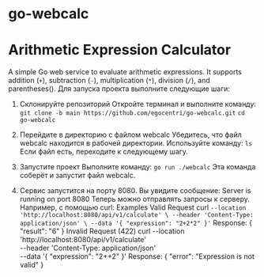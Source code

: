 # go-webcalc
# Arithmetic Expression Calculator
A simple Go web service to evaluate arithmetic expressions. It supports addition (`+`), subtraction (`-`), multiplication (`*`), division (`/`), and parentheses().
Для запуска проекта выполните следующие шаги:
1. Склонируйте репозиторий
Откройте терминал и выполните команду:
```git clone -b main https://github.com/egocentri/go-webcalc.git```
```cd go-webcalc```

2. Перейдите в директорию с файлом webcalc
Убедитесь, что файл webcalc находится в рабочей директории. Используйте команду:
```ls```
Если файл есть, переходите к следующему шагу.

3. Запустите проект
Выполните команду:
```go run ./webcalc```
Эта команда соберёт и запустит файл webcalc.

4. Сервис запустится на порту 8080. Вы увидите сообщение:
Server is running on port 8080
Теперь можно отправлять запросы к серверу. Например, с помощью curl:
Examples
Valid Request
curl ```--location 'http://localhost:8080/api/v1/calculate' \
--header 'Content-Type: application/json' \
--data '{
  "expression": "2+2*2"
}'```
Response:
{
  "result": "6"
}
Invalid Request (422)
curl --location 'http://localhost:8080/api/v1/calculate' \
--header 'Content-Type: application/json' \
--data '{
  "expression": "2++2"
}'
Response:
{
  "error": "Expression is not valid"
}
